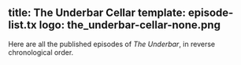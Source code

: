 title: The Underbar Cellar
template: episode-list.tx
logo: the_underbar-cellar-none.png
---

Here are all the published episodes of *The Underbar*,
in reverse chronological order.
